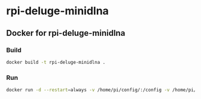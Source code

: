 # rpi-deluge-minidlna

## Docker for rpi-deluge-minidlna

### Build
```sh
docker build -t rpi-deluge-minidlna .
```

### Run
```sh
docker run -d --restart=always -v /home/pi/config/:/config -v /home/pi/hd/:/data -p 58846:58846 -p 80:8112 -p 8200:8200 --name=movies felipeconti/rpi-deluge-minidlna
```
